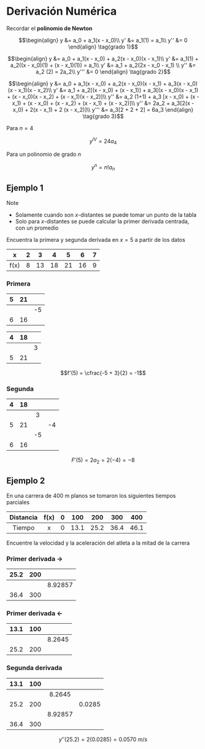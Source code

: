 # Derivación Numérica

Recordar el **polinomio de Newton**

$$\begin{align}
y &= a_0 + a_1(x - x_0)\\
y' &= a_1(1) = a_1\\
y'' &= 0
\end{align} \tag{grado 1}$$

$$\begin{align}
y    &= a_0 + a_1(x - x_0) + a_2(x - x_0)(x - x_1)\\
y'   &= a_1(1) + a_2((x - x_0)(1) + (x - x_1)(1)) = a_1\\
y'   &= a_1 + a_2(2x - x_0 - x_1) \\
y''  &= a_2 (2) = 2a_2\\
y''' &= 0
\end{align} \tag{grado 2}$$

$$\begin{align}
y &= a_0 + a_1(x - x_0) + a_2(x - x_0)(x - x_1) + a_3(x - x_0)(x - x_1)(x - x_2)\\
y' &= a_1 + a_2[(x - x_0) + (x - x_1)] + a_3[(x - x_0)(x - x_1) + (x - x_0)(x - x_2) + (x - x_1)(x - x_2)]\\
y'' &= a_2 (1+1) + a_3 [x - x_0) + (x - x_1) + (x - x_0) + (x - x_2) + (x - x_1) + (x - x_2)]\\
y'' &= 2a_2 + a_3[2(x - x_0) + 2(x - x_1) + 2 (x - x_2)]\\
y''' &= a_3[2 + 2 + 2] = 6a_3
\end{align} \tag{grado 3}$$

Para $n=4$

$$y^{IV} = 24a_4$$

Para un polinomio de grado $n$

$$y^n = n!a_n$$

## Ejemplo 1

> [!NOTE]
> 
> - Solamente cuando son $x$-distantes se puede tomar un punto de la tabla
> - Solo para $x$-distantes se puede calcular la primer derivada centrada, con un promedio

Encuentra la primera y segunda derivada en $x = 5$ a partir de los datos

|  x   |  2  |  3  |  4  |  5  |  6  |  7  |
|:----:|:---:|:---:|:---:|:---:|:---:|:---:|
| f(x) |  8  | 13  | 18  | 21  | 16  |  9  |

### Primera

|  5  | 21  |     |
|:---:|:---:|:---:|
|     |     | -5  |
|  6  | 16  |     |


|  4  | 18  |     |
|:---:|:---:|:---:|
|     |     |  3  |
|  5  | 21  |     |

$$f'(5) = \cfrac{-5 + 3}{2} = -1$$

### Segunda

|  4  | 18  |     |     |
|:---:|:---:|:---:|:---:|
|     |     |  3  |     |
|  5  | 21  |     | -4  |
|     |     | -5  |     |
|  6  | 16  |     |     |

$$F'(5) = 2a_2 = 2(-4) = -8$$

## Ejemplo 2

En una carrera de 400 m planos se tomaron los siguientes tiempos parciales

| Distancia | f(x) |  0  | 100  | 200  | 300  | 400  |
|:---------:|:----:|:---:|:----:|:----:|:----:|:----:|
|  Tiempo   |  x   |  0  | 13.1 | 25.2 | 36.4 | 46.1 |


Encuentre la velocidad y la aceleración del atleta a la mitad de la carrera

### Primer derivada ->

| 25.2 | 200 |         |
|:----:|:---:|:-------:|
|      |     | 8.92857 |
| 36.4 | 300 |         |

### Primer derivada <-

| 13.1 | 100 |        |
|:----:|:---:|:------:|
|      |     | 8.2645 |
| 25.2 | 200 |        |

### Segunda derivada

| 13.1 | 100 |         |        |
|:----:|:---:|:-------:|:------:|
|      |     | 8.2645  |        |
| 25.2 | 200 |         | 0.0285 |
|      |     | 8.92857 |        |
| 36.4 | 300 |         |        |

$$y'' (25.2) = 2(0.0285) = 0.0570\ m/s$$
